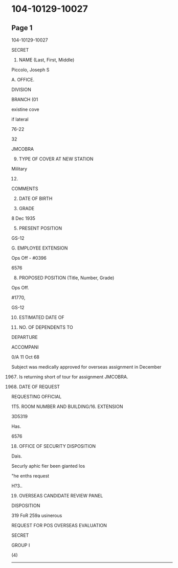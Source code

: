# 104-10129-10027

## Page 1

104-10129-10027

SECRET

1. NAME (Last, First, Middle)

Piccolo, Joseph S

A. OFFICE.

DIVISION

BRANCH (01

existine cove

if lateral

76-22

32

JMCOBRA

9. TYPE OF COVER AT NEW STATION

Military

12.

COMMENTS

2. DATE OF BIRTH

3. GRADE

8 Dec 1935

5. PRESENT POSITION

GS-12

G. EMPLOYEE EXTENSION

Ops Off - #0396

6576

8. PROPOSED POSITION (Title, Number, Grade)

Ops Off.

#1770,

GS-12

10. ESTIMATED DATE OF

11. NO. OF DEPENDENTS TO

DEPARTURE

ACCOMPANI

0/A 11 Oct 68

Subject was medically approved for overseas assignment in December

1967. Is returning short of tour for assignment JMCOBRA.

13. DATE OF REQUEST

REQUESTING OFFICIAL

1T5. ROOM NUMBER AND BUILDING/16. EXTENSION

3D5319

Has.

6576

18. OFFICE OF SECURITY DISPOSITION

Dais.

Securly aphic fier been gianted los

"he enths request

H?3..

19. OVERSEAS CANDIDATE REVIEW PANEL

DISPOSITION

319 FoR 259a usinerous

REQUEST FOR POS OVERSEAS EVALUATION

SECRET

GROUP I

(4)

---

